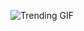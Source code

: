 
<!-- GIF_SECTION -->
![Trending GIF](https://media3.giphy.com/media/v1.Y2lkPThiYjIxNzcyeWdmeHdqMjN5M3l5YTZ1eWc4em16eW5wMmc2d2ZjZGQ4eHdzZDh0OCZlcD12MV9naWZzX3NlYXJjaCZjdD1n/scZPhLqaVOM1qG4lT9/giphy.gif)
<!-- END_GIF_SECTION -->
